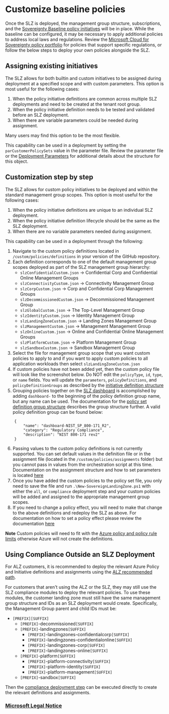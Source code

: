 # Customize baseline policies

Once the SLZ is deployed, the management group structure, subscriptions, and the [Sovereignty Baseline policy initiatives](Sovereignty-Baseline-Policy-Initiatives.md) will be in place. While the baseline can be configured, it may be necessary to apply additional policies to address local laws and regulations. Review the [Microsoft Cloud for Sovereignty policy portfolio](https://github.com/Azure/cloud-for-sovereignty-policy-portfolio) for policies that support specific regulations, or follow the below steps to deploy your own policies alongside the SLZ.

## Assigning existing initiatives

The SLZ allows for both builtin and custom initiatives to be assigned during deployment at a specified scope and with custom parameters. This option is most useful for the following cases:

1. When the policy initiative definitions are common across multiple SLZ deployments and need to be created at the tenant root group.
2. When the policy initiative definition needs to be tested and validated before an SLZ deployment.
3. When there are variable parameters could be needed during assignment.

Many users may find this option to be the most flexible.

This capability can be used in a deployment by setting the `parCustomerPolicySets` value in the parameter file. Review the parameter file or the [Deployment Parameters](../07-Deployment-Parameters.md) for additional details about the structure for this object.

## Customization step by step

The SLZ allows for custom policy initiatives to be deployed and within the standard management group scopes. This option is most useful for the following cases:

1. When the policy initiative definitions are unique to an individual SLZ deployment.
2. When the policy initiative definition lifecycle should be the same as the SLZ deployment.
3. When there are no variable parameters needed during assignment.

This capability can be used in a deployment through the following:

1. Navigate to the custom policy definitions located in `/custom/policies/definitions` in your version of the GitHub repository.
2. Each definition corresponds to one of the default management group scopes deployed as part of the SLZ management group hierarchy:
    * `slzConfidentialCustom.json` -> Confidential Corp and Confidential Online Management Groups
    * `slzConnectivityCustom.json` -> Connectivity Management Group
    * `slzCorpCustom.json` -> Corp and Confidential Corp Management Groups
    * `slzDecommissionedCustom.json` -> Decommissioned Management Group
    * `slzGlobalCustom.json` -> The Top-Level Management Group
    * `slzIdentityCustom.json` -> Identity Management Group
    * `slzLandingZoneCustom.json` -> Landing Zones Management Group
    * `slzManagementCustom.json` -> Management Management Group
    * `slzOnlineCustom.json` -> Online and Confidential Online Management Groups
    * `slzPlatformCustom.json` -> Platform Management Group
    * `slzSandboxCustom.json` -> Sandbox Management Group
3. Select the file for management group scope that you want custom policies to apply to and if you want to apply custom policies to all application workloads then select `slzLandingZoneCustom.json`
4. If custom policies have not been added yet, then the custom policy file will look like the screenshot below. Do NOT edit the `policyType`, `id`, `type`, or `name` fields. You will update the `parameters`, `policyDefinitions`, and `policyDefinitionGroups` as described by the [initiative definition structure](https://learn.microsoft.com/azure/governance/policy/concepts/initiative-definition-structure)
5. Grouping policies together on the [SLZ dashboard](./Extending-Compliance-Dashboard.md) is accomplished by adding `dashboard-` to the beginning of the policy definition group name, but any name can be used. The documentation for the [policy set definition group structure](https://learn.microsoft.com/azure/governance/policy/concepts/initiative-definition-structure#policy-definition-groups) describes the group structure further. A valid policy definition group can be found below:
```
    {
        "name": "dashboard-NIST_SP_800-171_R2",
        "category": "Regulatory Compliance",
        "description": "NIST 800-171 rev2"
    }
```     
6. Passing values to the custom policy definitions is not currently supported. You can set default values in the definition file or in the assignment file (located in the `/custom/policies/assignments` folder) but you cannot pass in values from the orchestration script at this time. Documentation on the assignment structure and how to set parameters is located [here](https://learn.microsoft.com/azure/governance/policy/concepts/assignment-structure)
7. Once you have added the custom policies to the policy set file, you only need to save the file and run `.\New-SovereignLandingZone.ps1` with either the `all`, or `compliance` deployment step and your custom policies will be added and assigned to the appropriate management group scopes.
8. If you need to change a policy effect, you will need to make that change to the above definitions and redeploy the SLZ as above. For documentation on how to set a policy effect please review the documentation [here](https://learn.microsoft.com/azure/governance/policy/concepts/effects)

**Note** Custom policies will need to fit with the [Azure policy and policy rule limits](https://learn.microsoft.com/azure/azure-resource-manager/management/azure-subscription-service-limits#azure-policy-limits) otherwise Azure will not create the definitions.

## Using Compliance Outside an SLZ Deployment

For ALZ customers, it is recommended to deploy the relevant Azure Policy and Initiative definitions and assignments using the [ALZ recommended path](https://github.com/Azure/ALZ-Bicep/wiki/PolicyDeepDive).

For customers that aren't using the ALZ or the SLZ, they may still use the SLZ compliance modules to deploy the relevant policies. To use these modules, the customer landing zone must still have the same management group structure and IDs as an SLZ deployment would create. Specifically, the Management Group parent and child IDs must be:

* `[PREFIX][SUFFIX]`
  * `[PREFIX]`-decommissioned`[SUFFIX]`
  * `[PREFIX]`-landingzones`[SUFFIX]`
    * `[PREFIX]`-landingzones-confidentialcorp`[SUFFIX]`
    * `[PREFIX]`-landingzones-confidentialonline`[SUFFIX]`
    * `[PREFIX]`-landingzones-corp`[SUFFIX]`
    * `[PREFIX]`-landingzones-online`[SUFFIX]`
  * `[PREFIX]`-platform`[SUFFIX]`
    * `[PREFIX]`-platform-connectivity`[SUFFIX]`
    * `[PREFIX]`-platform-identity`[SUFFIX]`
    * `[PREFIX]`-platform-management`[SUFFIX]`
  * `[PREFIX]`-sandbox`[SUFFIX]`

Then the [compliance deployment step](./Pipeline-Deployments.md#individual-deployment-steps) can be executed directly to create the relevant definitions and assignments.

### [Microsoft Legal Notice](../NOTICE.md)

